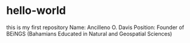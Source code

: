 # hello-world
this is my first repository
Name: Ancilleno O. Davis
Position: Founder of BEiNGS (Bahamians Educated in Natural and Geospatial Sciences)
